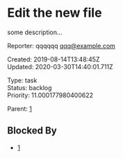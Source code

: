 # Edit the new file

some description...

Reporter: qqqqqq <qqq@example.com>  

Created: 2019-08-14T13:48:45Z  
Updated: 2020-03-30T14:40:01.711Z

Type: task  
Status: backlog  
Priority: 11.000177980400622

Parent: [1](1.md "bbbb")

## Blocked By
- [1](1.md "bbbb")
